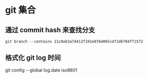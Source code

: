 # git 集合


## 通过 commit hash 来查找分支

```git
git branch --contains 21c8eb3a7d412f191e0764065cd71d6704ff1572
```

## 格式化 git log 时间

git config --global log.date iso8601
